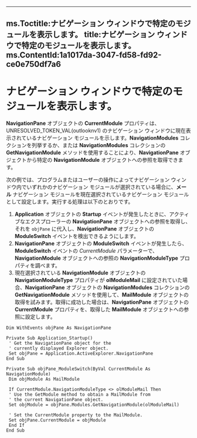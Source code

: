 

---
ms.Toctitle:ナビゲーション ウィンドウで特定のモジュールを表示します。
title:ナビゲーション ウィンドウで特定のモジュールを表示します。
ms.ContentId:1a1017da-3047-fd58-fd92-ce0e750df7a6
---
# ナビゲーション ウィンドウで特定のモジュールを表示します。




**NavigationPane** オブジェクトの **CurrentModule** プロパティは、UNRESOLVED_TOKEN_VAL(outlooknv1) のナビゲーション ウィンドウに現在表示されているナビゲーション モジュールを示します。**NavigationModules** コレクションを列挙するか、または **NavigationModules** コレクションの **GetNavigationModule** メソッドを使用することにより、**NavigationPane** オブジェクトから特定の **NavigationModule** オブジェクトへの参照を取得できます。



次の例では、プログラムまたはユーザーの操作によってナビゲーション ウィンドウ内でいずれかのナビゲーション モジュールが選択されている場合に、**メール** ナビゲーション モジュールを現在選択されているナビゲーション モジュールとして設定します。実行する処理は以下のとおりです。

1. **Application** オブジェクトの **Startup** イベントが発生したときに、アクティブなエクスプローラーの **NavigationPane** オブジェクトへの参照を取得し、それを `objPane` に代入し、**NavigationPane** オブジェクトの **ModuleSwitch** イベントを検出できるようにします。
2. **NavigationPane** オブジェクトの **ModuleSwitch** イベントが発生したら、**ModuleSwitch** イベントの *CurrentModule* パラメーターで、**NavigationModule** オブジェクトへの参照の **NavigationModuleType** プロパティを調べます。
3. 現在選択されている **NavigationModule** オブジェクトの **NavigationModuleType** プロパティが **olModuleMail** に設定されていた場合、**NavigationPane** オブジェクトの **NavigationModules** コレクションの **GetNavigationModule** メソッドを使用して、**MailModule** オブジェクトの取得を試みます。取得に成功した場合は、**NavigationPane** オブジェクトの **CurrentModule** プロパティを、取得した **MailModule** オブジェクトへの参照に設定します。


```sourcecode
Dim WithEvents objPane As NavigationPane 
 
Private Sub Application_Startup() 
 ' Get the NavigationPane object for the 
 ' currently displayed Explorer object. 
 Set objPane = Application.ActiveExplorer.NavigationPane 
End Sub 
 
Private Sub objPane_ModuleSwitch(ByVal CurrentModule As NavigationModule) 
 Dim objModule As MailModule 
 
 If CurrentModule.NavigationModuleType <> olModuleMail Then 
 ' Use the GetModule method to obtain a MailModule from 
 ' the current NavigationPane object. 
 Set objModule = objPane.Modules.GetNavigationModule(olModuleMail) 
 
 ' Set the CurrentModule property to the MailModule. 
 Set objPane.CurrentModule = objModule 
 End If 
End Sub 

```



